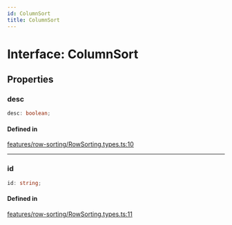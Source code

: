 ```yaml
---
id: ColumnSort
title: ColumnSort
---
```


# Interface: ColumnSort

## Properties

### desc

```ts
desc: boolean;
```

#### Defined in

[features/row-sorting/RowSorting.types.ts:10](https://github.com/TanStack/table/blob/b1e6b79157b0debc7222660572b06c8b857f4605/packages/table-core/src/features/row-sorting/RowSorting.types.ts#L10)

***

### id

```ts
id: string;
```

#### Defined in

[features/row-sorting/RowSorting.types.ts:11](https://github.com/TanStack/table/blob/b1e6b79157b0debc7222660572b06c8b857f4605/packages/table-core/src/features/row-sorting/RowSorting.types.ts#L11)
